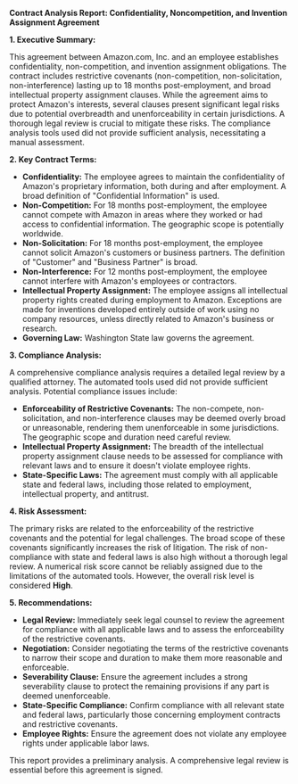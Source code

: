 **Contract Analysis Report: Confidentiality, Noncompetition, and Invention Assignment Agreement**

**1. Executive Summary:**

This agreement between Amazon.com, Inc. and an employee establishes confidentiality, non-competition, and invention assignment obligations.  The contract includes restrictive covenants (non-competition, non-solicitation, non-interference) lasting up to 18 months post-employment, and broad intellectual property assignment clauses.  While the agreement aims to protect Amazon's interests, several clauses present significant legal risks due to potential overbreadth and unenforceability in certain jurisdictions.  A thorough legal review is crucial to mitigate these risks.  The compliance analysis tools used did not provide sufficient analysis, necessitating a manual assessment.

**2. Key Contract Terms:**

* **Confidentiality:** The employee agrees to maintain the confidentiality of Amazon's proprietary information, both during and after employment.  A broad definition of "Confidential Information" is used.
* **Non-Competition:** For 18 months post-employment, the employee cannot compete with Amazon in areas where they worked or had access to confidential information.  The geographic scope is potentially worldwide.
* **Non-Solicitation:**  For 18 months post-employment, the employee cannot solicit Amazon's customers or business partners.  The definition of "Customer" and "Business Partner" is broad.
* **Non-Interference:** For 12 months post-employment, the employee cannot interfere with Amazon's employees or contractors.
* **Intellectual Property Assignment:** The employee assigns all intellectual property rights created during employment to Amazon.  Exceptions are made for inventions developed entirely outside of work using no company resources, unless directly related to Amazon's business or research.
* **Governing Law:** Washington State law governs the agreement.


**3. Compliance Analysis:**

A comprehensive compliance analysis requires a detailed legal review by a qualified attorney.  The automated tools used did not provide sufficient analysis.  Potential compliance issues include:

* **Enforceability of Restrictive Covenants:** The non-compete, non-solicitation, and non-interference clauses may be deemed overly broad or unreasonable, rendering them unenforceable in some jurisdictions.  The geographic scope and duration need careful review.
* **Intellectual Property Assignment:** The breadth of the intellectual property assignment clause needs to be assessed for compliance with relevant laws and to ensure it doesn't violate employee rights.
* **State-Specific Laws:** The agreement must comply with all applicable state and federal laws, including those related to employment, intellectual property, and antitrust.

**4. Risk Assessment:**

The primary risks are related to the enforceability of the restrictive covenants and the potential for legal challenges.  The broad scope of these covenants significantly increases the risk of litigation.  The risk of non-compliance with state and federal laws is also high without a thorough legal review.  A numerical risk score cannot be reliably assigned due to the limitations of the automated tools.  However, the overall risk level is considered **High**.

**5. Recommendations:**

* **Legal Review:**  Immediately seek legal counsel to review the agreement for compliance with all applicable laws and to assess the enforceability of the restrictive covenants.
* **Negotiation:**  Consider negotiating the terms of the restrictive covenants to narrow their scope and duration to make them more reasonable and enforceable.
* **Severability Clause:** Ensure the agreement includes a strong severability clause to protect the remaining provisions if any part is deemed unenforceable.
* **State-Specific Compliance:**  Confirm compliance with all relevant state and federal laws, particularly those concerning employment contracts and restrictive covenants.
* **Employee Rights:**  Ensure the agreement does not violate any employee rights under applicable labor laws.


This report provides a preliminary analysis.  A comprehensive legal review is essential before this agreement is signed.